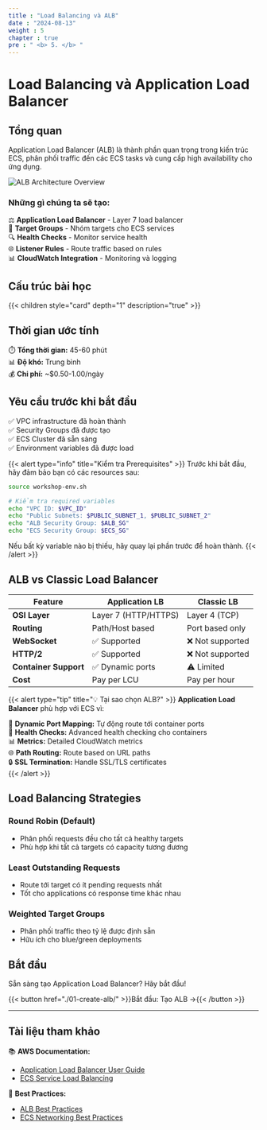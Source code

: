 ```yaml
---
title : "Load Balancing và ALB"
date : "2024-08-13"
weight : 5
chapter : true
pre : " <b> 5. </b> "
---
```


# Load Balancing và Application Load Balancer

## Tổng quan

Application Load Balancer (ALB) là thành phần quan trọng trong kiến trúc ECS, phân phối traffic đến các ECS tasks và cung cấp high availability cho ứng dụng.

![ALB Architecture Overview](/ECS_Advanced_Networking/images/5-load-balancing/alb-architecture-overview.png)

### Những gì chúng ta sẽ tạo:

⚖️ **Application Load Balancer** - Layer 7 load balancer  
🎯 **Target Groups** - Nhóm targets cho ECS services  
🔍 **Health Checks** - Monitor service health  
🌐 **Listener Rules** - Route traffic based on rules  
📊 **CloudWatch Integration** - Monitoring và logging  

## Cấu trúc bài học

{{< children style="card" depth="1" description="true" >}}

## Thời gian ước tính

⏱️ **Tổng thời gian:** 45-60 phút  
📊 **Độ khó:** Trung bình  
💰 **Chi phí:** ~$0.50-1.00/ngày  

## Yêu cầu trước khi bắt đầu

✅ VPC infrastructure đã hoàn thành  
✅ Security Groups đã được tạo  
✅ ECS Cluster đã sẵn sàng  
✅ Environment variables đã được load  

{{< alert type="info" title="Kiểm tra Prerequisites" >}}
Trước khi bắt đầu, hãy đảm bảo bạn có các resources sau:

```bash
source workshop-env.sh

# Kiểm tra required variables
echo "VPC ID: $VPC_ID"
echo "Public Subnets: $PUBLIC_SUBNET_1, $PUBLIC_SUBNET_2"
echo "ALB Security Group: $ALB_SG"
echo "ECS Security Group: $ECS_SG"
```

Nếu bất kỳ variable nào bị thiếu, hãy quay lại phần trước để hoàn thành.
{{< /alert >}}

## ALB vs Classic Load Balancer

| Feature | Application LB | Classic LB |
|---------|----------------|------------|
| **OSI Layer** | Layer 7 (HTTP/HTTPS) | Layer 4 (TCP) |
| **Routing** | Path/Host based | Port based only |
| **WebSocket** | ✅ Supported | ❌ Not supported |
| **HTTP/2** | ✅ Supported | ❌ Not supported |
| **Container Support** | ✅ Dynamic ports | ⚠️ Limited |
| **Cost** | Pay per LCU | Pay per hour |

{{< alert type="tip" title="💡 Tại sao chọn ALB?" >}}
**Application Load Balancer** phù hợp với ECS vì:

🎯 **Dynamic Port Mapping:** Tự động route tới container ports  
🔄 **Health Checks:** Advanced health checking cho containers  
📊 **Metrics:** Detailed CloudWatch metrics  
🌐 **Path Routing:** Route based on URL paths  
🔒 **SSL Termination:** Handle SSL/TLS certificates  
{{< /alert >}}

## Load Balancing Strategies

### Round Robin (Default)
- Phân phối requests đều cho tất cả healthy targets
- Phù hợp khi tất cả targets có capacity tương đương

### Least Outstanding Requests
- Route tới target có ít pending requests nhất
- Tốt cho applications có response time khác nhau

### Weighted Target Groups
- Phân phối traffic theo tỷ lệ được định sẵn
- Hữu ích cho blue/green deployments

## Bắt đầu

Sẵn sàng tạo Application Load Balancer? Hãy bắt đầu!

{{< button href="./01-create-alb/" >}}Bắt đầu: Tạo ALB →{{< /button >}}

---

## Tài liệu tham khảo

📚 **AWS Documentation:**
- [Application Load Balancer User Guide](https://docs.aws.amazon.com/elasticloadbalancing/latest/application/)
- [ECS Service Load Balancing](https://docs.aws.amazon.com/AmazonECS/latest/developerguide/service-load-balancing.html)

🔧 **Best Practices:**
- [ALB Best Practices](https://aws.amazon.com/blogs/aws/new-application-load-balancer/)
- [ECS Networking Best Practices](https://docs.aws.amazon.com/AmazonECS/latest/bestpracticesguide/networking.html)
